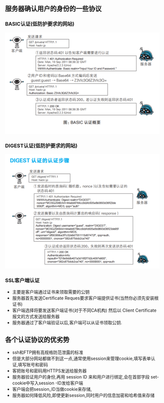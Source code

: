 ## 服务器确认用户的身份的一些协议
### BASIC认证(低防护要求的网站)
![](2022-04-01-15-16-23.png)

### DIGEST认证(低防护要求的网站)
![](2022-04-01-15-18-17.png)

### SSL客户端认证
+ 主要是客户端通过证书来领取需要的公钥
+ 服务器首先发送Certificate Reques要求客户端提供证书(当然你必须先安装根证书)
+ 客户端选择将要发送客户端证书(对于不同CA机构) 然后以 Client Certificate 报文的方式发送给服务器
+ 服务器通过了客户端验证以后,客户端可以从证书领取公钥.
  
## 各个认证协议的优劣势
+ ssh和FTP拥有高规格防范泄露的标准
+ 但是大部分网站都做不到这一点,通常使用session来管理cookie,填写表单认证,填写账号和密码
+ 客把账号和密码用HTTPS发送给服务器
+ 服务器验证用户的身份,再用 session ID 来和用户进行绑定,会在首部字段 set-cookie中写入session -ID发给客户端
+ 客户端会把session_ID当做cookie来存储,
+ 服务器如何降低风险,即使更新session,同时用户的信息加密和哈希值来存储
